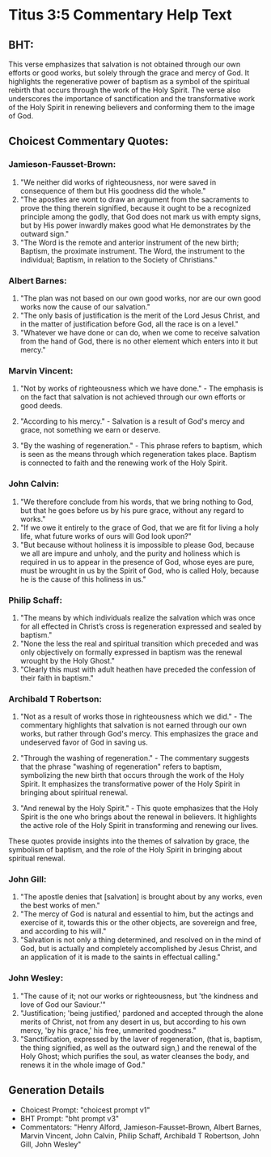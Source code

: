 # Titus 3:5 Commentary Help Text

## BHT:
This verse emphasizes that salvation is not obtained through our own efforts or good works, but solely through the grace and mercy of God. It highlights the regenerative power of baptism as a symbol of the spiritual rebirth that occurs through the work of the Holy Spirit. The verse also underscores the importance of sanctification and the transformative work of the Holy Spirit in renewing believers and conforming them to the image of God.

## Choicest Commentary Quotes:
### Jamieson-Fausset-Brown:
1. "We neither did works of righteousness, nor were saved in consequence of them but His goodness did the whole."
2. "The apostles are wont to draw an argument from the sacraments to prove the thing therein signified, because it ought to be a recognized principle among the godly, that God does not mark us with empty signs, but by His power inwardly makes good what He demonstrates by the outward sign."
3. "The Word is the remote and anterior instrument of the new birth; Baptism, the proximate instrument. The Word, the instrument to the individual; Baptism, in relation to the Society of Christians."

### Albert Barnes:
1. "The plan was not based on our own good works, nor are our own good works now the cause of our salvation."
2. "The only basis of justification is the merit of the Lord Jesus Christ, and in the matter of justification before God, all the race is on a level."
3. "Whatever we have done or can do, when we come to receive salvation from the hand of God, there is no other element which enters into it but mercy."

### Marvin Vincent:
1. "Not by works of righteousness which we have done." - The emphasis is on the fact that salvation is not achieved through our own efforts or good deeds. 

2. "According to his mercy." - Salvation is a result of God's mercy and grace, not something we earn or deserve. 

3. "By the washing of regeneration." - This phrase refers to baptism, which is seen as the means through which regeneration takes place. Baptism is connected to faith and the renewing work of the Holy Spirit.

### John Calvin:
1. "We therefore conclude from his words, that we bring nothing to God, but that he goes before us by his pure grace, without any regard to works."
2. "If we owe it entirely to the grace of God, that we are fit for living a holy life, what future works of ours will God look upon?"
3. "But because without holiness it is impossible to please God, because we all are impure and unholy, and the purity and holiness which is required in us to appear in the presence of God, whose eyes are pure, must be wrought in us by the Spirit of God, who is called Holy, because he is the cause of this holiness in us."

### Philip Schaff:
1. "The means by which individuals realize the salvation which was once for all effected in Christ’s cross is regeneration expressed and sealed by baptism."
2. "None the less the real and spiritual transition which preceded and was only objectively on formally expressed in baptism was the renewal wrought by the Holy Ghost."
3. "Clearly this must with adult heathen have preceded the confession of their faith in baptism."

### Archibald T Robertson:
1. "Not as a result of works those in righteousness which we did." - The commentary highlights that salvation is not earned through our own works, but rather through God's mercy. This emphasizes the grace and undeserved favor of God in saving us.

2. "Through the washing of regeneration." - The commentary suggests that the phrase "washing of regeneration" refers to baptism, symbolizing the new birth that occurs through the work of the Holy Spirit. It emphasizes the transformative power of the Holy Spirit in bringing about spiritual renewal.

3. "And renewal by the Holy Spirit." - This quote emphasizes that the Holy Spirit is the one who brings about the renewal in believers. It highlights the active role of the Holy Spirit in transforming and renewing our lives.

These quotes provide insights into the themes of salvation by grace, the symbolism of baptism, and the role of the Holy Spirit in bringing about spiritual renewal.

### John Gill:
1. "The apostle denies that [salvation] is brought about by any works, even the best works of men."
2. "The mercy of God is natural and essential to him, but the actings and exercise of it, towards this or the other objects, are sovereign and free, and according to his will."
3. "Salvation is not only a thing determined, and resolved on in the mind of God, but is actually and completely accomplished by Jesus Christ, and an application of it is made to the saints in effectual calling."

### John Wesley:
1. "The cause of it; not our works or righteousness, but 'the kindness and love of God our Saviour.'" 
2. "Justification; 'being justified,' pardoned and accepted through the alone merits of Christ, not from any desert in us, but according to his own mercy, 'by his grace,' his free, unmerited goodness." 
3. "Sanctification, expressed by the laver of regeneration, (that is, baptism, the thing signified, as well as the outward sign,) and the renewal of the Holy Ghost; which purifies the soul, as water cleanses the body, and renews it in the whole image of God."


## Generation Details
- Choicest Prompt: "choicest prompt v1"
- BHT Prompt: "bht prompt v3"
- Commentators: "Henry Alford, Jamieson-Fausset-Brown, Albert Barnes, Marvin Vincent, John Calvin, Philip Schaff, Archibald T Robertson, John Gill, John Wesley"
